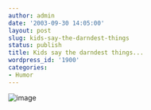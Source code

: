 ```yaml
---
author: admin
date: '2003-09-30 14:05:00'
layout: post
slug: kids-say-the-darndest-things
status: publish
title: Kids say the darndest things...
wordpress_id: '1900'
categories:
- Humor
---
```


![image](http://www.arcanology.com/images/qantas8.jpg)
